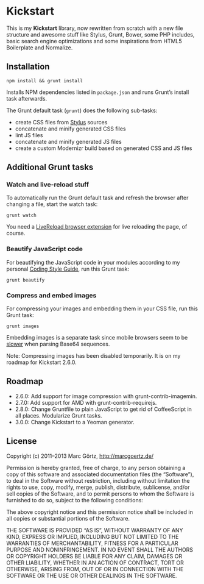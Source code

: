 # Kickstart

This is my **Kickstart** library, now rewritten from scratch with a new
file structure and awesome stuff like Stylus, Grunt, Bower, some PHP
includes, basic search engine optimizations and some inspirations from
HTML5 Boilerplate and Normalize.

## Installation

	npm install && grunt install

Installs NPM dependencies listed in `package.json` and runs Grunt’s
install task afterwards.

The Grunt default task (`grunt`) does the following sub-tasks:

 - create CSS files from [Stylus](http://learnboost.github.com/stylus/)
   sources
 - concatenate and minify generated CSS files
 - lint JS files
 - concatenate and minify generated JS files
 - create a custom Modernizr build based on generated CSS and JS files

## Additional Grunt tasks

### Watch and live-reload stuff

To automatically run the Grunt default task and refresh the browser
after changing a file, start the watch task:

	grunt watch

You need a [LiveReload browser extension](http://feedback.livereload.com/knowledgebase/articles/86242-how-do-i-install-and-use-the-browser-extensions-)
for live reloading the page, of course.

### Beautify JavaScript code

For beautifying the JavaScript code in your modules according to my
personal [Coding Style Guide](https://github.com/Dreamseer/styleguide),
run this Grunt task:

	grunt beautify

### Compress and embed images

For compressing your images and embedding them in your CSS file, run
this Grunt task:

	grunt images

Embedding images is a separate task since mobile browsers seem to be
[slower](https://www.mobify.com/blog/data-uris-are-slow-on-mobile/)
when parsing Base64 sequences.

Note: Compressing images has been disabled temporarily. It is on my
roadmap for Kickstart 2.6.0.

## Roadmap

 * 2.6.0: Add support for image compression with grunt-contrib-imagemin.
 * 2.7.0: Add support for AMD with grunt-contrib-requirejs.
 * 2.8.0: Change Gruntfile to plain JavaScript to get rid of CoffeeScript
   in all places. Modularize Grunt tasks. 
 * 3.0.0: Change Kickstart to a Yeoman generator.

## License

Copyright (c) 2011–2013 Marc Görtz, http://marcgoertz.de/

Permission is hereby granted, free of charge, to any person obtaining a
copy of this software and associated documentation files (the
“Software”), to deal in the Software without restriction, including
without limitation the rights to use, copy, modify, merge, publish,
distribute, sublicense, and/or sell copies of the Software, and to
permit persons to whom the Software is furnished to do so, subject to
the following conditions:

The above copyright notice and this permission notice shall be included
in all copies or substantial portions of the Software.

THE SOFTWARE IS PROVIDED “AS IS”, WITHOUT WARRANTY OF ANY KIND, EXPRESS
OR IMPLIED, INCLUDING BUT NOT LIMITED TO THE WARRANTIES OF
MERCHANTABILITY, FITNESS FOR A PARTICULAR PURPOSE AND NONINFRINGEMENT.
IN NO EVENT SHALL THE AUTHORS OR COPYRIGHT HOLDERS BE LIABLE FOR ANY
CLAIM, DAMAGES OR OTHER LIABILITY, WHETHER IN AN ACTION OF CONTRACT,
TORT OR OTHERWISE, ARISING FROM, OUT OF OR IN CONNECTION WITH THE
SOFTWARE OR THE USE OR OTHER DEALINGS IN THE SOFTWARE.
